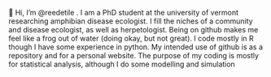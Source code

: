 👋 Hi, I’m @reedetile . I am a PhD student at the university of vermont researching amphibian disease ecologist. I fill the niches of a community and disease ecologist,
as well as herpetologist. Being on github makes me feel like a frog out of water (doing okay, but not great). I code mostly in R though I have some experience in python. 
My intended use of github is as a repository and for a personal website. The purpose of my coding is mostly for statistical analysis, although I do some modelling and simulation


<!---
reedetile/reedetile is a ✨ special ✨ repository because its `README.md` (this file) appears on your GitHub profile.
You can click the Preview link to take a look at your changes.
--->
